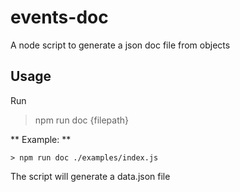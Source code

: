 # events-doc

A node script to generate a json doc file from objects

## Usage

Run

> npm run doc {filepath}

** Example: **

```
> npm run doc ./examples/index.js
```

The script will generate a data.json file
